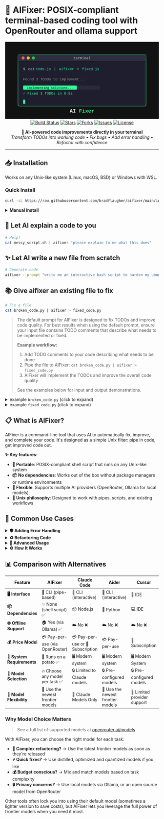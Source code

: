 # 🔧 AIFixer: POSIX-compliant terminal-based coding tool with OpenRouter and ollama support

<p align="center">
  <img src="./logo.svg" alt="AIFixer" width="600">
  <br>
  <a href="https://github.com/bradflaugher/aifixer/actions"><img src="https://img.shields.io/github/actions/workflow/status/bradflaugher/aifixer/ci.yml?branch=main&style=flat-square" alt="Build Status"></a>
  <a href="https://github.com/bradflaugher/aifixer/stargazers"><img src="https://img.shields.io/github/stars/bradflaugher/aifixer?style=flat-square" alt="Stars"></a>
  <a href="https://github.com/bradflaugher/aifixer/network/members"><img src="https://img.shields.io/github/forks/bradflaugher/aifixer?style=flat-square" alt="Forks"></a>
  <a href="https://github.com/bradflaugher/aifixer/issues"><img src="https://img.shields.io/github/issues/bradflaugher/aifixer?style=flat-square" alt="Issues"></a>
  <a href="https://github.com/bradflaugher/aifixer/blob/main/LICENSE"><img src="https://img.shields.io/github/license/bradflaugher/aifixer?style=flat-square" alt="License"></a>
</p>

<p align="center">
  <strong>🤖 AI-powered code improvements directly in your terminal</strong>
  <br>
  <em>Transform TODOs into working code • Fix bugs • Add error handling • Refactor with confidence</em>
</p>

---

## 📥 Installation

Works on any Unix-like system (Linux, macOS, BSD) or Windows with WSL.

### Quick Install

```sh
curl -sL https://raw.githubusercontent.com/bradflaugher/aifixer/main/install.sh | sh
```

<details>
<summary><strong>Manual Install</strong></summary>

```sh
# Download the script
wget https://raw.githubusercontent.com/bradflaugher/aifixer/main/aifixer.sh
chmod +x aifixer.sh

# Set your API key
export OPENROUTER_API_KEY="your-key-here"
```

</details>

## 🤯 Let AI explain a code to you 

```sh
# Help!
cat messy_script.sh | aifixer "please explain to me what this does"
```


## ✨ Let AI write a new file from scratch

```sh
# Generate code
aifixer --prompt "write me an interactive bash script to harden my ubuntu install" > hadening_script.sh
```

## 📚 Give aifixer an existing file to fix 

```sh
# Fix a file
cat broken_code.py | aifixer > fixed_code.py
```

> The default prompt for AIFixer is designed to fix TODOs and improve code quality. For best results when using the default prompt, ensure your input file contains TODO comments that describe what needs to be implemented or fixed.
> 
> **Example workflow:**
> 1. Add TODO comments to your code describing what needs to be done
> 2. Pipe the file to AIFixer: `cat broken_code.py | aifixer > fixed_code.py`
> 3. AIFixer will implement the TODOs and improve the overall code quality
> 
> See the examples below for input and output demonstrations.

<details>
<summary>example <code>broken_code.py</code> (click to expand)</summary>

```python
def process_user_data(user_id):
    # TODO: Validate user_id format
    # TODO: Add logging
    # TODO: Handle database connection errors
    
    conn = get_db_connection()
    return conn.query(f"SELECT * FROM users WHERE id = {user_id}")
```

</details>

<details>
<summary>example <code>fixed_code.py</code> (click to expand)</summary>

```python
import logging
import re
from contextlib import contextmanager

logger = logging.getLogger(__name__)

def process_user_data(user_id):
    # Validate user_id format
    if not isinstance(user_id, (int, str)):
        raise ValueError("user_id must be an integer or string")
    
    if isinstance(user_id, str) and not re.match(r'^\d+$', user_id):
        raise ValueError("user_id string must contain only digits")
    
    logger.info(f"Processing data for user_id: {user_id}")
    
    # Handle database connection errors
    try:
        with get_db_connection() as conn:
            # Use parameterized query to prevent SQL injection
            result = conn.query("SELECT * FROM users WHERE id = ?", (user_id,))
            logger.debug(f"Retrieved {len(result)} rows for user_id: {user_id}")
            return result
    except DatabaseConnectionError as e:
        logger.error(f"Database connection failed: {e}")
        raise
    except Exception as e:
        logger.error(f"Unexpected error processing user_id {user_id}: {e}")
        raise
```

</details>


## 📋 What is AIFixer?

AIFixer is a command-line tool that uses AI to automatically fix, improve, and complete your code. It's designed as a simple Unix filter: pipe in code, get improved code out.

**✨ Key features:**
- **🎯 Portable**: POSIX-compliant shell script that runs on any Unix-like system
- **📦 No dependencies**: Works out of the box without package managers or runtime environments
- **🔌 Flexible**: Supports multiple AI providers (OpenRouter, Ollama for local models)
- **🐧 Unix philosophy**: Designed to work with pipes, scripts, and existing workflows

## 🎯 Common Use Cases

<details>
<summary><strong>🛡️ Adding Error Handling</strong></summary>

```sh
# Add comprehensive error handling
cat api_client.js | aifixer --prompt "Add proper error handling and retry logic" > robust_api_client.js
```
</details>

<details>
<summary><strong>♻️ Refactoring Code</strong></summary>

```sh
# Refactor for better performance
cat slow_algorithm.py | aifixer --prompt "Optimize this algorithm for better time complexity" > optimized_algorithm.py

# Improve code structure
cat monolithic_function.js | aifixer --prompt "Break this into smaller, testable functions" > refactored.js
```
</details>

<details>
<summary><strong>🚀 Advanced Usage</strong></summary>

**Model Selection:**
```sh
# List available models
aifixer --list-models

# Use a specific model
cat code.py | aifixer --model anthropic/claude-4-opus > fixed.py
```

**Local AI with Ollama:**
```sh
# Install and use a local model
ollama pull codellama
cat code.py | aifixer --ollama-model codellama > fixed.py
```

</details>

<details>
<summary><strong>⚙️ How It Works</strong></summary>

AIFixer follows the Unix philosophy of doing one thing well:

1. **📥 Read** code from stdin
2. **🔍 Analyze** the code using AI to identify issues and TODOs
3. **⚡ Generate** improved code
4. **📤 Output** the result to stdout

This simple design makes it easy to integrate into existing workflows, CI/CD pipelines, and shell scripts.

</details>

## 📊 Comparison with Alternatives

| Feature | AIFixer | Claude Code | Aider | Cursor |
|---------|---------|-------------|-------|----------------|
| **🖥️ Interface** | 🚀 CLI (pipe-based) | 🤖 CLI (interactive) | 🤖 CLI (interactive) | 🔌 IDE |
| **📦 Dependencies** | ✨ None (shell script) ✅ | 📦 Node.js | 🐍 Python | 💻 IDE |
| **🌐 Offline Support** | 🏠 Yes (via Ollama) ✅ | ☁️ No ❌ | ☁️ No ❌ | ☁️ No ❌ |
| **💰 Price Model** | 💳 Pay-per-use (via OpenRouter) | 💳 Pay-per-use or 🔄 Subscription | 💳 Pay-per-use | 🔄 Subscription |
| **💾 System Requirements** | 🥔 Runs on a potato ✅ | 🖥️ Modern system | 🖥️ Modern system | 🖥️ Modern System |
| **🎯 Model Selection** | 🔥 Choose any model per task ✅ | 🔒 Limited to Claude models | 🔒 Pre-configured models | 🔒 Pre-configured models |
| **🧠 Model Flexibility** | 💪 Use the newest frontier models | 🤖 Claude Models Only | 💪 Use the newest frontier models | 🤖 Limited provider support |

### Why Model Choice Matters

> See a full list of supported models at [openrouter.ai/models](https://openrouter.ai/models?order=top-weekly)

With AIFixer, you can choose the right model for each task:
- **🚀 Complex refactoring?** → Use the latest frontier models as soon as they're released
- **⚡ Quick fixes?** → Use distilled, optimized and quantized models if you like
- **💰 Budget conscious?** → Mix and match models based on task complexity
- **🔒 Privacy concerns?** → Use local models via Ollama, or an open source model from OpenRouter

Other tools often lock you into using their default model (sometimes a lighter version to save costs), but AIFixer lets you leverage the full power of frontier models when you need it most.
